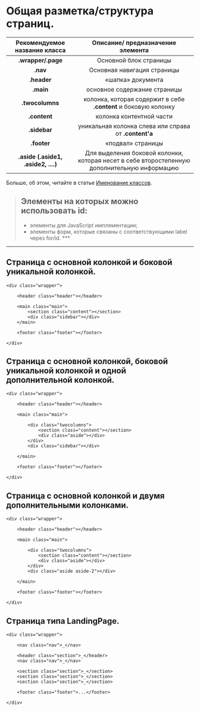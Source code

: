# Общая разметка/структура страниц.

| Рекомендуемое название класса | Описание/ предназначение элемента |
| :---: | :---: |
| **.wrapper/.page** | Основной блок страницы |
| **.nav** | Основнaя навигация страницы |
| **.header** | «шапка» документа |
| **.main** | основное содержание страницы |
| **.twocolumns** | колонка, которая содержит в себе **.content** и боковую колонку |
| **.content** | колонка контентной части |
| **.sidebar** | уникальная колонка слева или справа от **.content'а** |
| **.footer** | «подвал» страницы |
| **.aside \(.aside1, .aside2, ....\)** | Для выделения боковой колонки, которая несет в себе второстепенную дополнительную информацию |

Больше, об этом, читайте в статье [ Именование классов](/imenovanie-klassov.md "больше о названиях классов и элементах тут.").

> ## Элементы на которых можно использовать **id**:
>
> * элементы для JavaScript имплементации;
> * элементы форм, которые связаны с соответствующими label через for/id.
>   \*\*\*

---

## Страница с основной колонкой и боковой уникальной колонкой.

```
<div class="wrapper">

    <header class="header"></header>

    <main class="main">
        <section class="content"></section>
        <div class="sidebar"></div>
    </main>

    <footer class="footer"></footer>

</div>
```

## Страница с основной колонкой, боковой уникальной колонкой и одной дополнительной колонкой.

```
<div class="wrapper">

    <header class="header"></header>

    <main class="main">

        <div class="twocolumns">
            <section class="content"></section>
            <div class="aside"></div>
        </div>
        <div class="sidebar"></div>

    </main>

    <footer class="footer"></footer>

</div>
```

## Страница с основной колонкой и двумя дополнительными колонками.

```
<div class="wrapper">

    <header class="header"></header>

    <main class="main">

        <div class="twocolumns">
            <section class="content"></section>
            <div class="aside"></div>
        </div>
        <div class="aside aside-2"></div>

    </main>

    <footer class="footer"></footer>

</div>
```

## Страница типа LandingPage.

```
<div class="wrapper">
    
    <nav class="nav">_</nav>
    
    <header class="section">_</header>
    <nav class="nav">_</nav>
    
    <section class="section">_</section>
    <section class="section">_</section>
    <section class="section">_</section>
    
    <footer class="footer">...</footer>
    
</div>
```



